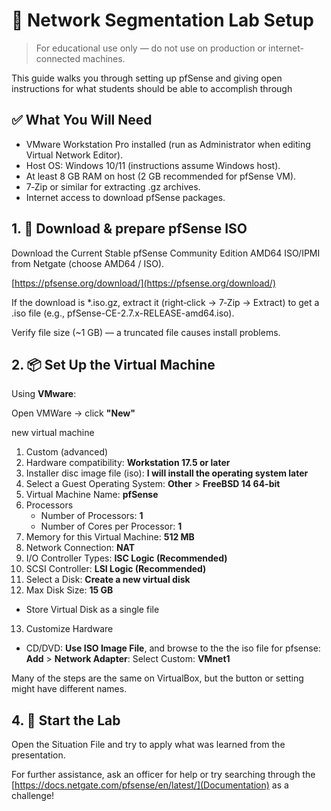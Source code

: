 # 🧪 Network Segmentation Lab Setup
> For educational use only — do not use on production or internet-connected machines.

This guide walks you through setting up pfSense and giving open instructions for what students should be able to accomplish through 


## ✅ What You Will Need

- VMware Workstation Pro installed (run as Administrator when editing Virtual Network Editor).
- Host OS: Windows 10/11 (instructions assume Windows host).
- At least 8 GB RAM on host (2 GB recommended for pfSense VM).
- 7‑Zip or similar for extracting .gz archives.
- Internet access to download pfSense packages.


## 1. 🧾 Download & prepare pfSense ISO

Download the Current Stable pfSense Community Edition AMD64 ISO/IPMI from Netgate (choose AMD64 / ISO).

[https://pfsense.org/download/](https://pfsense.org/download/)

If the download is *.iso.gz, extract it (right‑click → 7‑Zip → Extract) to get a .iso file (e.g., pfSense-CE-2.7.x-RELEASE-amd64.iso).

Verify file size (~1 GB) — a truncated file causes install problems.


## 2. 📦 Set Up the Virtual Machine

Using **VMware**:

 Open VMWare → click **"New"**

new virtual machine
1. Custom (advanced)
2. Hardware compatibility: **Workstation 17.5 or later**
3. Installer disc image file (iso): **I will install the operating system later**
4. Select a Guest Operating System: **Other** > **FreeBSD 14 64-bit**
5. Virtual Machine Name: **pfSense**
6. Processors
   - Number of Processors: **1**
   - Number of Cores per Processor: **1**
7. Memory for this Virtual Machine: **512 MB**
8. Network Connection: **NAT**
9. I/O Controller Types: **ISC Logic (Recommended)**
10. SCSI Controller: **LSI Logic (Recommended)**
11. Select a Disk: **Create a new virtual disk**
12. Max Disk Size: **15 GB**
   - Store Virtual Disk as a single file
13. Customize Hardware
- CD/DVD: **Use ISO Image File**, and browse to the the iso file for pfsense: **Add** > **Network Adapter**: Select Custom: **VMnet1**

Many of the steps are the same on VirtualBox, but the button or setting might have different names.

## 4. 🔎 Start the Lab

Open the Situation File and try to apply what was learned from the presentation.

For further assistance, ask an officer for help or try searching through the [https://docs.netgate.com/pfsense/en/latest/](Documentation) as a challenge!